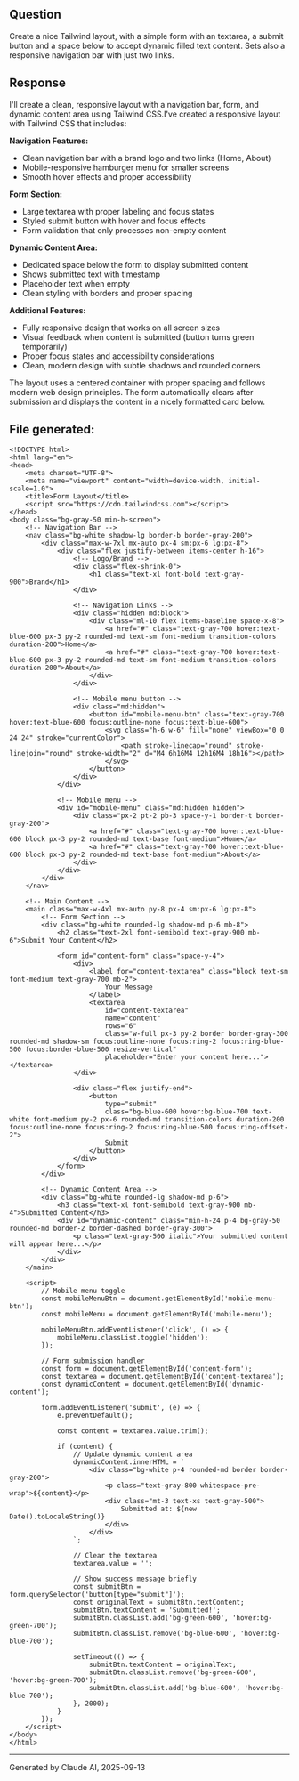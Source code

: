 ## Question

Create a nice Tailwind layout, with a simple form with an textarea, a submit button and a space below to accept dynamic filled text content. Sets also a responsive navigation bar with just two links.

## Response

I'll create a clean, responsive layout with a navigation bar, form, and dynamic content area using Tailwind CSS.I've created a responsive layout with Tailwind CSS that includes:

**Navigation Features:**
- Clean navigation bar with a brand logo and two links (Home, About)
- Mobile-responsive hamburger menu for smaller screens
- Smooth hover effects and proper accessibility

**Form Section:**
- Large textarea with proper labeling and focus states
- Styled submit button with hover and focus effects
- Form validation that only processes non-empty content

**Dynamic Content Area:**
- Dedicated space below the form to display submitted content
- Shows submitted text with timestamp
- Placeholder text when empty
- Clean styling with borders and proper spacing

**Additional Features:**
- Fully responsive design that works on all screen sizes
- Visual feedback when content is submitted (button turns green temporarily)
- Proper focus states and accessibility considerations
- Clean, modern design with subtle shadows and rounded corners

The layout uses a centered container with proper spacing and follows modern web design principles. The form automatically clears after submission and displays the content in a nicely formatted card below.

## File generated:

```
<!DOCTYPE html>
<html lang="en">
<head>
    <meta charset="UTF-8">
    <meta name="viewport" content="width=device-width, initial-scale=1.0">
    <title>Form Layout</title>
    <script src="https://cdn.tailwindcss.com"></script>
</head>
<body class="bg-gray-50 min-h-screen">
    <!-- Navigation Bar -->
    <nav class="bg-white shadow-lg border-b border-gray-200">
        <div class="max-w-7xl mx-auto px-4 sm:px-6 lg:px-8">
            <div class="flex justify-between items-center h-16">
                <!-- Logo/Brand -->
                <div class="flex-shrink-0">
                    <h1 class="text-xl font-bold text-gray-900">Brand</h1>
                </div>
                
                <!-- Navigation Links -->
                <div class="hidden md:block">
                    <div class="ml-10 flex items-baseline space-x-8">
                        <a href="#" class="text-gray-700 hover:text-blue-600 px-3 py-2 rounded-md text-sm font-medium transition-colors duration-200">Home</a>
                        <a href="#" class="text-gray-700 hover:text-blue-600 px-3 py-2 rounded-md text-sm font-medium transition-colors duration-200">About</a>
                    </div>
                </div>
                
                <!-- Mobile menu button -->
                <div class="md:hidden">
                    <button id="mobile-menu-btn" class="text-gray-700 hover:text-blue-600 focus:outline-none focus:text-blue-600">
                        <svg class="h-6 w-6" fill="none" viewBox="0 0 24 24" stroke="currentColor">
                            <path stroke-linecap="round" stroke-linejoin="round" stroke-width="2" d="M4 6h16M4 12h16M4 18h16"></path>
                        </svg>
                    </button>
                </div>
            </div>
            
            <!-- Mobile menu -->
            <div id="mobile-menu" class="md:hidden hidden">
                <div class="px-2 pt-2 pb-3 space-y-1 border-t border-gray-200">
                    <a href="#" class="text-gray-700 hover:text-blue-600 block px-3 py-2 rounded-md text-base font-medium">Home</a>
                    <a href="#" class="text-gray-700 hover:text-blue-600 block px-3 py-2 rounded-md text-base font-medium">About</a>
                </div>
            </div>
        </div>
    </nav>

    <!-- Main Content -->
    <main class="max-w-4xl mx-auto py-8 px-4 sm:px-6 lg:px-8">
        <!-- Form Section -->
        <div class="bg-white rounded-lg shadow-md p-6 mb-8">
            <h2 class="text-2xl font-semibold text-gray-900 mb-6">Submit Your Content</h2>
            
            <form id="content-form" class="space-y-4">
                <div>
                    <label for="content-textarea" class="block text-sm font-medium text-gray-700 mb-2">
                        Your Message
                    </label>
                    <textarea 
                        id="content-textarea" 
                        name="content" 
                        rows="6" 
                        class="w-full px-3 py-2 border border-gray-300 rounded-md shadow-sm focus:outline-none focus:ring-2 focus:ring-blue-500 focus:border-blue-500 resize-vertical"
                        placeholder="Enter your content here..."></textarea>
                </div>
                
                <div class="flex justify-end">
                    <button 
                        type="submit" 
                        class="bg-blue-600 hover:bg-blue-700 text-white font-medium py-2 px-6 rounded-md transition-colors duration-200 focus:outline-none focus:ring-2 focus:ring-blue-500 focus:ring-offset-2">
                        Submit
                    </button>
                </div>
            </form>
        </div>

        <!-- Dynamic Content Area -->
        <div class="bg-white rounded-lg shadow-md p-6">
            <h3 class="text-xl font-semibold text-gray-900 mb-4">Submitted Content</h3>
            <div id="dynamic-content" class="min-h-24 p-4 bg-gray-50 rounded-md border-2 border-dashed border-gray-300">
                <p class="text-gray-500 italic">Your submitted content will appear here...</p>
            </div>
        </div>
    </main>

    <script>
        // Mobile menu toggle
        const mobileMenuBtn = document.getElementById('mobile-menu-btn');
        const mobileMenu = document.getElementById('mobile-menu');

        mobileMenuBtn.addEventListener('click', () => {
            mobileMenu.classList.toggle('hidden');
        });

        // Form submission handler
        const form = document.getElementById('content-form');
        const textarea = document.getElementById('content-textarea');
        const dynamicContent = document.getElementById('dynamic-content');

        form.addEventListener('submit', (e) => {
            e.preventDefault();
            
            const content = textarea.value.trim();
            
            if (content) {
                // Update dynamic content area
                dynamicContent.innerHTML = `
                    <div class="bg-white p-4 rounded-md border border-gray-200">
                        <p class="text-gray-800 whitespace-pre-wrap">${content}</p>
                        <div class="mt-3 text-xs text-gray-500">
                            Submitted at: ${new Date().toLocaleString()}
                        </div>
                    </div>
                `;
                
                // Clear the textarea
                textarea.value = '';
                
                // Show success message briefly
                const submitBtn = form.querySelector('button[type="submit"]');
                const originalText = submitBtn.textContent;
                submitBtn.textContent = 'Submitted!';
                submitBtn.classList.add('bg-green-600', 'hover:bg-green-700');
                submitBtn.classList.remove('bg-blue-600', 'hover:bg-blue-700');
                
                setTimeout(() => {
                    submitBtn.textContent = originalText;
                    submitBtn.classList.remove('bg-green-600', 'hover:bg-green-700');
                    submitBtn.classList.add('bg-blue-600', 'hover:bg-blue-700');
                }, 2000);
            }
        });
    </script>
</body>
</html>
```

---

Generated by Claude AI, 2025-09-13
